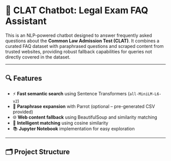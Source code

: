 # 🧠 CLAT Chatbot: Legal Exam FAQ Assistant

This is an NLP-powered chatbot designed to answer frequently asked questions about the **Common Law Admission Test (CLAT)**. It combines a curated FAQ dataset with paraphrased questions and scraped content from trusted websites, providing robust fallback capabilities for queries not directly covered in the dataset.

---

## 🔍 Features

- ⚡ **Fast semantic search** using Sentence Transformers (`all-MiniLM-L6-v2`)
- 🔁 **Paraphrase expansion** with Parrot (optional – pre-generated CSV provided)
- 🌐 **Web content fallback** using BeautifulSoup and similarity matching
- 🧠 **Intelligent matching** using cosine similarity
- 📚 **Jupyter Notebook** implementation for easy exploration

---

## 🗂️ Project Structure

